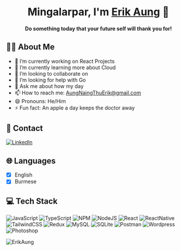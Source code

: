 <h1 align="center">
  Mingalarpar, I'm <a href="https://erikaung.netlify.app/" target="_blank">Erik Aung</a> 👋
</h1>

<h4 align="center"> Do something today that your future self will thank you for!</h4>

<!-- About Me -->
## 👨‍💻 About Me

- 🔭 I’m currently working on React Projects
- 🌱 I’m currently learning more about Cloud
- 👯 I’m looking to collaborate on 
- 🤔 I’m looking for help with Go
- 💬 Ask me about how my day
- 📫 How to reach me: AungNaingThuErik@gmail.com
- 😄 Pronouns: He/Him
- ⚡ Fun fact: An apple a day keeps the doctor away

<!-- About Me -->
## 📱 Contact
[![LinkedIn](https://img.shields.io/badge/LinkedIn-%230077B5.svg?logo=linkedin&logoColor=white)](https://sg.linkedin.com/in/aung-erik-naing-thu-7b3b51190)

<!-- Languages -->
## 🌐 Languages

- [x] English
- [x] Burmese

<!-- Tech Stack -->
## 💻 Tech Stack

![JavaScript](https://img.shields.io/badge/javascript-%23323330.svg?style=for-the-badge&logo=javascript&logoColor=%23F7DF1E) ![TypeScript](https://img.shields.io/badge/typescript-%23007ACC.svg?style=for-the-badge&logo=typescript&logoColor=white) ![NPM](https://img.shields.io/badge/NPM-%23000000.svg?style=for-the-badge&logo=npm&logoColor=white) ![NodeJS](https://img.shields.io/badge/node.js-6DA55F?style=for-the-badge&logo=node.js&logoColor=white) ![React](https://img.shields.io/badge/react-%2320232a.svg?style=for-the-badge&logo=react&logoColor=%2361DAFB) ![ReactNative](https://img.shields.io/badge/React_Native-20232A?style=for-the-badge&logo=react&logoColor=61DAFB) ![TailwindCSS](https://img.shields.io/badge/tailwindcss-%2338B2AC.svg?style=for-the-badge&logo=tailwind-css&logoColor=white) ![Redux](https://img.shields.io/badge/redux-%23593d88.svg?style=for-the-badge&logo=redux&logoColor=white) ![MySQL](https://img.shields.io/badge/mysql-%2300f.svg?style=for-the-badge&logo=mysql&logoColor=white) ![SQLite](https://img.shields.io/badge/sqlite-%2307405e.svg?style=for-the-badge&logo=sqlite&logoColor=white) ![Postman](https://img.shields.io/badge/Postman-FF6C37?style=for-the-badge&logo=postman&logoColor=white) ![Wordpress](https://img.shields.io/badge/Wordpress-21759B?style=for-the-badge&logo=wordpress&logoColor=white) ![Photoshop](https://aleen42.github.io/badges/src/photoshop.svg)

<p align="left"> <img src="https://komarev.com/ghpvc/?username=AungNaingThuErik&label=Views&color=blue&style=plastic" alt="ErikAung" /> </p>
